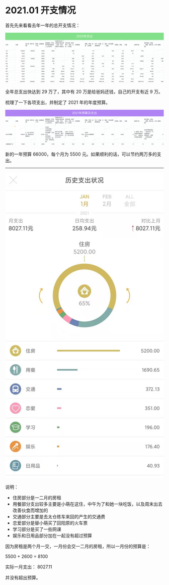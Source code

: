 # 2021.01 开支情况

首先先来看看去年一年的总开支情况：

![2020 支出](images/2020.png)

全年总支出快达到 29 万了，其中有 20 万是给爸妈还钱，自己的开支有近 9 万。

梳理了一下各项支出，并制定了 2021 年的年度预算。

![2021 预算](images/2021-plan.png)

新的一年预算 66000，每个月为 5500 元。如果顺利的话，可以节约两万多的支出。

---

![Jan](images/jan.jpeg)

说明：

- 住房部分是一二月的房租
- 用餐部分支出较多主要是小萌在这住，中午为了和她一块吃饭，以及周末出去改善伙食而增加的
- 交通部分主要是去太仓练车来回的产生的交通费
- 恋爱部分是替小萌买了回阳原的火车票
- 学习部分是买了一些网课
- 娱乐和日用品部分加在一起没有超过预算

因为房租是两个月一交，一月份会交一二月的房租，所以一月份的预算是：

5500 + 2600 = 8100

实际一月支出：
8027.11

并没有超出预算。